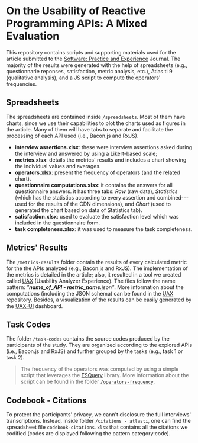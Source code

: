 # On the Usability of Reactive Programming APIs: A Mixed Evaluation

This repository contains scripts and supporting materials used for the article submitted to the [Software: Practice and Experience](https://onlinelibrary.wiley.com/journal/1097024x) Journal.
The majority of the results were generated with the help of spreadsheets (e.g., questionnarie reponses, satisfaction, metric analysis, etc.), Atlas.ti 9 (qualitative analysis), and a JS script to compute the operators' frequencies.

## Spreadsheets

The spreadsheets are contained inside `/spreadsheets`. Most of them have charts, since we use their capabilities to plot the charts used as figures in the article. Many of them will have tabs to separate and facilitate the processing of each API used (i.e., Bacon.js and RxJS).
* **interview assertions.xlsx**: these were interview assertions asked during the interview and answered by using a Likert-based scale;
* **metrics.xlsx**: details the metrics' results and includes a chart showing the individual values and averages.
* **operators.xlsx**: present the frequency of operators (and the related chart).
* **questionnaire computations.xlsx**: it contains the answers for all questionnaire answers. it has three tabs: _Raw_ (raw data), _Statistics_ (which has the statistics according to every assertion and combined--- used for the results of the CDN dimensions), and _Chart_ (used to generated the chart based on data of Statistics tab).
* **satisfaction.xlsx**: used to evaluate the satisfaction level which was included in the questionnaire form.
* **task completeness.xlsx**: it was used to measure the task completeness.

## Metrics' Results
The `/metrics-results` folder contain the results of every calculated metric for the the APIs analyzed (e.g., Bacon.js and RxJS). The implementation of the metrics is detailed in the article; also, it resulted in a tool we created called [UAX](https://sol.sbc.org.br/index.php/sbes/article/view/30429) (Usability Analyzer Experience). The files follow the name pattern: _"**name_of_API - metric_name**.json"_. More information about the computations (including the JSON schema) can be found in the [UAX](https://github.com/uax-analyzer/uax) repository. Besides, a visualization of the results can be easily generated by the [UAX-UI](https://github.com/uax-analyzer/uax-ui) dashboard.

## Task Codes
The folder `/task-codes` contains the source codes produced by the participants of the study. They are organized according to the explored APIs (i.e., Bacon.js and RxJS) and further grouped by the tasks (e.g., task 1 or task 2).
> The frequency of the operators was computed by using a simple script that leverages the [ESQuery](https://github.com/estools/esquery) library. More information about the script can be found in the folder [`/operators-frequency`](https://github.com/carloszimm/reactiveusability24/tree/main/operators-frequency).

## Codebook - Citations
To protect the participants' privacy, we cann't disclosure the full interviews' transcriptions. Instead, inside folder `/citations - atlasti`, one can find the spreadsheet file `codebook-citations.xlsx` that contains all the citations we codified (codes are displayed following the pattern category:code).

